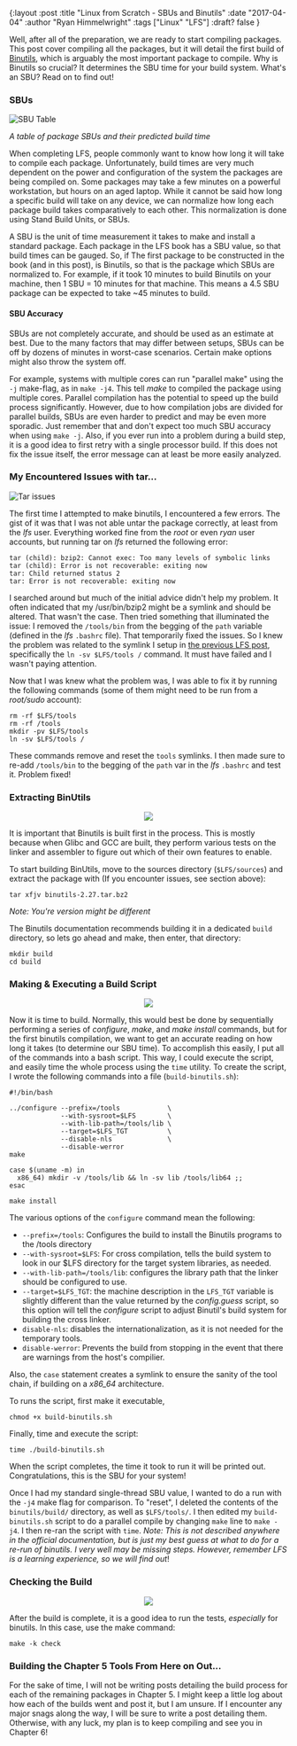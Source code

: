 {:layout :post
:title  "Linux from Scratch - SBUs and Binutils"
:date "2017-04-04"
:author "Ryan Himmelwright"
:tags ["Linux" "LFS"]
:draft? false
}

Well, after all of the preparation, we are ready to start compiling packages. This post cover compiling all the packages, but it will detail the first build of [Binutils](https://www.gnu.org/software/binutils/), which is arguably the most important package to compile. Why is Binutils so crucial? It determines the SBU time for your build system. What's an SBU? Read on to find out!

<!-- more -->

### SBUs

![SBU Table](../../img/posts/LFS-SBUs-Binutils/SBU-table.png)

*A table of package SBUs and their predicted build time*

When completing LFS, people commonly want to know how long it will take to compile each package. Unfortunately, build times are very much dependent on the power and configuration of the system the packages are being compiled on. Some packages may take a few minutes on a powerful workstation, but hours on an aged laptop. While it cannot be said how long a specific build will take on any device, we can normalize how long each package build takes comparatively to each other. This normalization is done using Stand Build Units, or SBUs.

A SBU is the unit of time measurement it takes to make and install a standard package. Each package in the LFS book has a SBU value, so that build times can be gauged. So, if The first package to be constructed in the book (and in this post), is Binutils, so that is the package which SBUs are normalized to. For example, if it took 10 minutes to build Binutils on your machine, then 1 SBU = 10 minutes for that machine. This means a 4.5 SBU package can be expected to take ~45 minutes to build.

#### SBU Accuracy
SBUs are not completely accurate, and should be used as an estimate at best. Due to the many factors that may differ between setups, SBUs can be off by dozens of minutes in worst-case scenarios. Certain make options might also throw the system off.

For example, systems with multiple cores can run "parallel make" using the `-j` make-flag, as in `make -j4`. This tell *make* to compiled the package using multiple cores. Parallel compilation has the potential to speed up the build process significantly. However, due to how compilation jobs are divided for parallel builds, SBUs are even harder to predict and may be even more sporadic. Just remember that and don't expect too much SBU accuracy when using `make -j`. Also, if you ever run into a problem during a build step, it is a good idea to first retry with a single processor build. If this does not fix the issue itself, the error message can at least be more easily analyzed.

### My Encountered Issues with tar...

![Tar issues](../../img/posts/LFS-SBUs-Binutils/tar-error.png)
 
The first time I attempted to make binutils, I encountered a few errors. The gist of it was that I was not able untar the package correctly, at least from the *lfs* user. Everything worked fine from the *root* or even *ryan* user accounts, but running tar on *lfs* returned the following error:

```
tar (child): bzip2: Cannot exec: Too many levels of symbolic links
tar (child): Error is not recoverable: exiting now
tar: Child returned status 2
tar: Error is not recoverable: exiting now
```
I searched around but much of the initial advice didn't help my problem. It often indicated that my /usr/bin/bzip2 might be a symlink and should be altered. That wasn't the case. Then tried something that illuminated the issue: I removed the `/tools/bin` from the begging of the `path` variable (defined in the *lfs* `.bashrc` file). That temporarily fixed the issues. So I knew the problem was related to the symlink I setup in [the previous LFS post](../LFS-Final-Preparation-Steps), specifically the `ln -sv $LFS/tools /` command. It must have failed and I wasn't paying attention.

Now that I was knew what the problem was, I was able to fix it by running the following commands (some of them might need to be run from a *root/sudo* account):

```
rm -rf $LFS/tools
rm -rf /tools
mkdir -pv $LFS/tools
ln -sv $LFS/tools /
```

These commands remove and reset the `tools` symlinks. I then made sure to re-add `/tools/bin` to the begging of the `path` var in the *lfs* `.bashrc` and test it. Problem fixed!


### Extracting BinUtils

<center>
<img src="../../img/posts/LFS-SBUs-Binutils/tar-binutils.png" name="pic" onmouseover="this.src='../../img/posts/LFS-SBUs-Binutils/tar-binutils.gif'" onmouseout="this.src='../../img/posts/LFS-SBUs-Binutils/tar-binutils.png'"> 
</center>

It is important that Binutils is built first in the process. This is mostly because when Glibc and GCC are built, they perform various tests on the linker and assembler to figure out which of their own features to enable.

To start building BinUtils, move to the sources directory (`$LFS/sources`) and extract the package with (If you encounter issues, see section above):

```
tar xfjv binutils-2.27.tar.bz2
```
*Note: You're version might be different*



The Binutils documentation recommends building it in a dedicated `build` directory, so lets go ahead and make, then enter, that directory:

```
mkdir build
cd build
```
### Making & Executing a Build Script

<center>
<img src="../../img/posts/LFS-SBUs-Binutils/binutils-script-start-play.png" name="pic" onmouseover="this.src='../../img/posts/LFS-SBUs-Binutils/binutils-script-start.gif'" onmouseout="this.src='../../img/posts/LFS-SBUs-Binutils/binutils-script-start-play.png'"> 
</center>

Now it is time to build. Normally, this would best be done by sequentially performing a series of *configure*, *make*, and *make install* commands, but for the first binutils compilation, we want to get an accurate reading on how long it takes (to determine our SBU time). To accomplish this easily, I put all of the commands into a bash script. This way, I could execute the script, and easily time the whole process using the `time` utility. To create the script, I wrote the following commands into a file (`build-binutils.sh`):


```
#!/bin/bash

../configure --prefix=/tools            \
             --with-sysroot=$LFS        \
             --with-lib-path=/tools/lib \
             --target=$LFS_TGT          \
             --disable-nls              \
             --disable-werror
make

case $(uname -m) in
  x86_64) mkdir -v /tools/lib && ln -sv lib /tools/lib64 ;;
esac

make install
```

The various options of the `configure` command mean the following:

- `--prefix=/tools`: Configures the build to install the Binutils programs to the /tools directory
- `--with-sysroot=$LFS`: For cross compilation, tells the build system to look in our $LFS directory for the target system libraries, as needed.
- `--with-lib-path=/tools/lib`: configures the library path that the linker should be configured to use.
- `--target=$LFS_TGT`: the machine description in the `LFS_TGT` variable is slightly different than the value returned by the *config.guess* script, so this option will tell the *configure* script to adjust Binutil's build system for building the cross linker.
- `disable-nls`: disables the internationalization, as it is not needed for the temporary tools.
- `disable-werror`: Prevents the build from stopping in the event that there are warnings from the host's compilier.

Also, the `case` statement creates a symlink to ensure the sanity of the tool chain, if building on a *x86_64* architecture.

To runs the script, first make it executable, 

```
chmod +x build-binutils.sh
```

Finally, time and execute the script: 

```
time ./build-binutils.sh
```

When the script completes, the time it took to run it will be printed out. Congratulations, this is the SBU for your system!

Once I had my standard single-thread SBU value, I wanted to do a run with the `-j4` make flag for comparison. To "reset", I deleted the contents of the `binutils/build/` directory, as well as `$LFS/tools/`. I then edited my `build-binutils.sh` script to do a parallel compile by changing `make` line to `make -j4`. I then re-ran the script with `time`. *Note: This is not described anywhere in the official documentation, but is just my best guess at what to do for a re-run of binutils. I very well may be missing steps. However, remember LFS is a learning experience, so we will find out*!

### Checking the Build

<center>
<img src="../../img/posts/LFS-SBUs-Binutils/binutils-check-play.png" name="pic" onmouseover="this.src='../../img/posts/LFS-SBUs-Binutils/binutils-check.gif'" onmouseout="this.src='../../img/posts/LFS-SBUs-Binutils/binutils-check-play.png'"> 
</center>

After the build is complete, it is a good idea to run the tests, *especially* for binutils. In this case, use the make command:

```
make -k check
```

### Building the Chapter 5 Tools From Here on Out...
For the sake of time, I will not be writing posts detailing the build process for each of the remaining packages in Chapter 5. I might keep a little log about how each of the builds went and post it, but I am unsure. If I encounter any major snags along the way, I will be sure to write a post detailing them. Otherwise, with any luck, my plan is to keep compiling and see you in Chapter 6!

